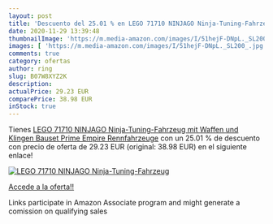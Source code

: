 ```yaml
---
layout: post
title: 'Descuento del 25.01 % en LEGO 71710 NINJAGO Ninja-Tuning-Fahrzeug'
date: 2020-11-29 13:39:48
thumbnailImage: 'https://m.media-amazon.com/images/I/51hejF-DNpL._SL200_.jpg'
images: [ 'https://m.media-amazon.com/images/I/51hejF-DNpL._SL200_.jpg' ]
comments: true
category: ofertas
author: ring
slug: B07W8XYZ2K
description:
actualPrice: 29.23 EUR
comparePrice: 38.98 EUR
inStock: true
---
```


Tienes [LEGO 71710 NINJAGO Ninja-Tuning-Fahrzeug mit Waffen und Klingen  Bauset  Prime Empire Rennfahrzeuge](https://www.amazon.de/dp/B07W8XYZ2K/?tag=tolees0ca-21) con un 25.01 % de descuento con precio de oferta de 29.23 EUR (original: 38.98 EUR) en el siguiente enlace!

[![LEGO 71710 NINJAGO Ninja-Tuning-Fahrzeug](https://m.media-amazon.com/images/I/51hejF-DNpL._SL200_.jpg)](https://www.amazon.de/dp/B07W8XYZ2K/?tag=tolees0ca-21)

[Accede a la oferta!!](https://www.amazon.de/dp/B07W8XYZ2K/?tag=tolees0ca-21)

Links participate in Amazon Associate program and might generate a comission on qualifying sales


